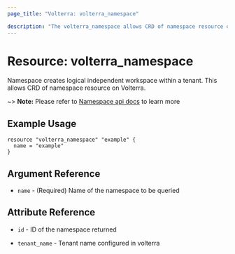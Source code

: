 ```yaml
---
page_title: "Volterra: volterra_namespace"

description: "The volterra_namespace allows CRD of namespace resource on Volterra SaaS"
---
```


# Resource: volterra_namespace

Namespace creates logical independent workspace within a tenant. This allows CRD of namespace resource on Volterra.

~> **Note:** Please refer to [Namespace api docs](https://volterra.io/docs/api/namespace) to learn more

## Example Usage

```hcl
resource "volterra_namespace" "example" {
  name = "example"
}
```

## Argument Reference

* `name` - (Required) Name of the namespace to be queried

## Attribute Reference

* `id` - ID of the namespace returned

* `tenant_name` - Tenant name configured in volterra
